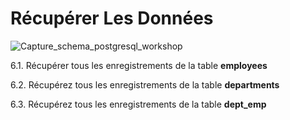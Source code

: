# Récupérer Les Données

![Capture_schema_postgresql_workshop](https://user-images.githubusercontent.com/73080397/212012695-c77b9361-fc08-48bc-8766-65a50367eab0.PNG)


6.1. Récupérer tous les enregistrements de la table **employees**

6.2. Récupérez tous les enregistrements de la table **departments**

6.3. Récupérez tous les enregistrements de la table **dept_emp**
